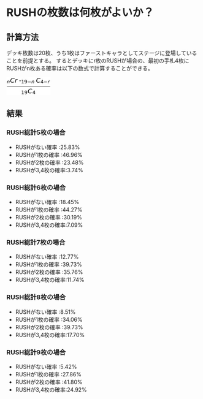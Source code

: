# RUSHの枚数は何枚がよいか？

計算方法
-----------
デッキ枚数は20枚、うち1枚はファーストキャラとしてステージに登場していることを前提とする。
するとデッキにr枚のRUSHが場合の、最初の手札4枚にRUSHがn枚ある確率は以下の数式で計算することができる。

![RUSHが手札にある確率 計算式](images/rush_prob.jpg)

結果
----
### RUSH総計5枚の場合
* RUSHがない確率   :25.83%
* RUSHが1枚の確率  :46.96%
* RUSHが2枚の確率  :23.48%
* RUSHが3,4枚の確率:3.74%

### RUSH総計6枚の場合
* RUSHがない確率   :18.45%
* RUSHが1枚の確率  :44.27%
* RUSHが2枚の確率  :30.19%
* RUSHが3,4枚の確率:7.09%

### RUSH総計7枚の場合
* RUSHがない確率   :12.77%
* RUSHが1枚の確率  :39.73%
* RUSHが2枚の確率  :35.76%
* RUSHが3,4枚の確率:11.74%

### RUSH総計8枚の場合
* RUSHがない確率   :8.51%
* RUSHが1枚の確率  :34.06%
* RUSHが2枚の確率  :39.73%
* RUSHが3,4枚の確率:17.70%

### RUSH総計9枚の場合
* RUSHがない確率   :5.42%
* RUSHが1枚の確率  :27.86%
* RUSHが2枚の確率  :41.80%
* RUSHが3,4枚の確率:24.92%
